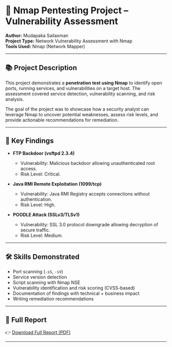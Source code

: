 # 🔎 Nmap Pentesting Project – Vulnerability Assessment

**Author:** Mudapaka Sailaxman  
**Project Type:** Network Vulnerability Assessment with Nmap  
**Tools Used:** Nmap (Network Mapper)

---

## 📚 Project Description  
This project demonstrates a **penetration test using Nmap** to identify open ports, running services, and vulnerabilities on a target host. The assessment covered service detection, vulnerability scanning, and risk analysis.  

The goal of the project was to showcase how a security analyst can leverage Nmap to uncover potential weaknesses, assess risk levels, and provide actionable recommendations for remediation.  

---

## 🔐 Key Findings  

- **FTP Backdoor (vsftpd 2.3.4)**  
  - Vulnerability: Malicious backdoor allowing unauthenticated root access.  
  - Risk Level: Critical.  

- **Java RMI Remote Exploitation (1099/tcp)**  
  - Vulnerability: Java RMI Registry accepts connections without authentication.  
  - Risk Level: High.  

- **POODLE Attack (SSLv3/TLSv1)**  
  - Vulnerability: SSL 3.0 protocol downgrade allowing decryption of secure traffic.  
  - Risk Level: Medium.  

---

## 🛠️ Skills Demonstrated  

- Port scanning (`-sS`, `-sV`)  
- Service version detection  
- Script scanning with Nmap NSE  
- Vulnerability identification and risk scoring (CVSS-based)  
- Documentation of findings with technical + business impact  
- Writing remediation recommendations  

---

## 📄 Full Report  

👉 [Download Full Report (PDF)](./Pentest_Report_Nmap.pdf)  

---
